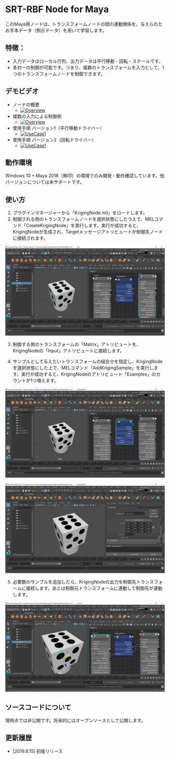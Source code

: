 # SRT-RBF Node for Maya
このMaya用ノードは、トランスフォームノードの間の連動関係を、与えられたお手本データ（例示データ）を用いて学習します。

## 特徴：
- 入力データはローカル行列、出力データは平行移動・回転・スケールです。
- 多対一の制御が可能です。つまり、複数のトランスフォームを入力として、1つのトランスフォームノードを制御できます。

## デモビデオ
- ノードの概要
  - [![Overview](https://img.youtube.com/vi/rCcI_yF5Y8M/mqdefault.jpg)](https://youtu.be/rCcI_yF5Y8M)
- 複数の入力による制御例
  - [![Overview](https://img.youtube.com/vi/ChTxNfQKoLo/mqdefault.jpg)](https://youtu.be/ChTxNfQKoLo)
- 使用手順 バージョン1（平行移動ドライバー）
  - [![UseCase1](https://img.youtube.com/vi/-ZC-GFfH9_8/mqdefault.jpg)](https://youtu.be/-ZC-GFfH9_8)
- 使用手順 バージョン2（回転ドライバー）
  - [![UseCase1](https://img.youtube.com/vi/eV1AXGfdWSk/mqdefault.jpg)](https://youtu.be/eV1AXGfdWSk)

 
## 動作環境
Windows 10 + Maya 2018（無印）の環境でのみ開発・動作確認しています。他バージョンについては未サポートです。

## 使い方
1. プラグインマネージャーから「KrigingNode.mll」をロードします。
2. 制御される側のトランスフォームノードを選択状態にしたうえで、MELコマンド「CreateKrigingNode」を実行します。実行が成功すると、KrigingNodeが生成され、Targetメッセージアトリビュートが制御先ノードに接続されます。

![CreateKrigingNode](https://github.com/TomohikoMukai/KrigingNode/blob/image/CreateKrigingNode.png)

3. 制御する側のトランスフォームの「Matrix」アトリビュートを、KrigingNodeの「Input」アトリビュートに接続します。

4. サンプルとして与えたいトランスフォームの組合せを指定し、KrigingNodeを選択状態にした上で、MELコマンド「AddKrigingSample」を実行します。実行が成功すると、KrigingNodeのアトリビュート「Examples」のカウントが1つ増えます。

![AddKrigingSample](https://github.com/TomohikoMukai/KrigingNode/blob/image/AddKrigingSample.png)

![KrigingNodeAttributes](https://github.com/TomohikoMukai/KrigingNode/blob/image/KrigingNodeAttributes.png)

5. 必要数のサンプルを追加したら、KrigingNodeの出力を制御先トランスフォームに接続します。あとは制御元トランスフォームに連動して制御先が運動します。

![KrigingNodeDrive](https://github.com/TomohikoMukai/KrigingNode/blob/image/KrigingNodeDrive.png)


## ソースコードについて
現時点では非公開です。将来的にはオープンソースとして公開します。

## 更新履歴
- [2019.8.15] 初版リリース

